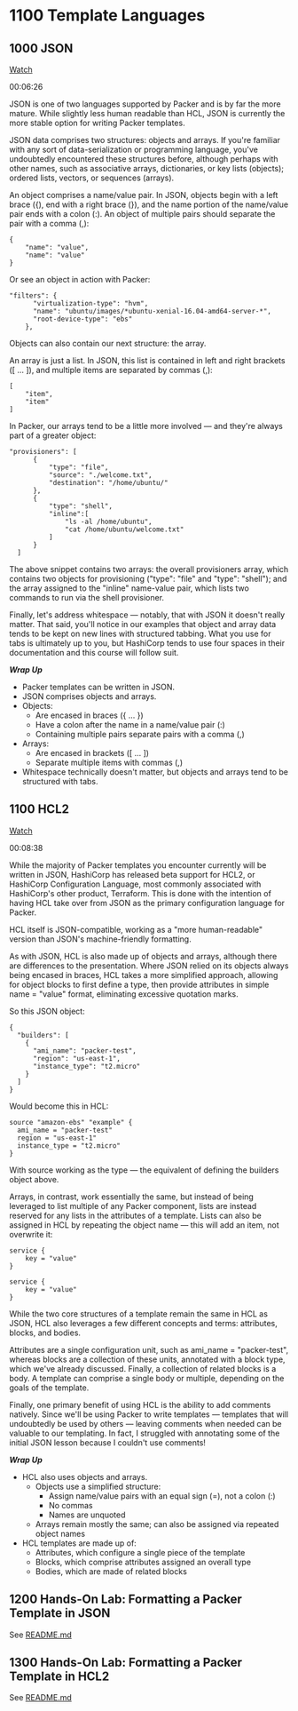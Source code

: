 # 1100 Template Languages

## 1000 JSON 
[Watch](https://linuxacademy.com/cp/courses/lesson/course/6825/lesson/1/module/612)

00:06:26

JSON is one of two languages supported by Packer and is by far the more mature. While slightly less human readable than HCL, JSON is currently the more stable option for writing Packer templates.

JSON data comprises two structures: objects and arrays. If you're familiar with any sort of data-serialization or programming language, you've undoubtedly encountered these structures before, although perhaps with other names, such as associative arrays, dictionaries, or key lists (objects); ordered lists, vectors, or sequences (arrays).

An object comprises a name/value pair. In JSON, objects begin with a left brace ({), end with a right brace (}), and the name portion of the name/value pair ends with a colon (:). An object of multiple pairs should separate the pair with a comma (,):

```
{
    "name": "value",
    "name": "value"
}
```

Or see an object in action with Packer:

```
"filters": {
      "virtualization-type": "hvm",
      "name": "ubuntu/images/*ubuntu-xenial-16.04-amd64-server-*",
      "root-device-type": "ebs"
    },
```

Objects can also contain our next structure: the array.

An array is just a list. In JSON, this list is contained in left and right brackets ([ ... ]), and multiple items are separated by commas (,):

```
[
    "item",
    "item"
]
```

In Packer, our arrays tend to be a little more involved — and they're always part of a greater object:

```
"provisioners": [
      {
          "type": "file",
          "source": "./welcome.txt",
          "destination": "/home/ubuntu/"
      },
      {
          "type": "shell",
          "inline":[
              "ls -al /home/ubuntu",
              "cat /home/ubuntu/welcome.txt"
          ]
      }
  ]
```

The above snippet contains two arrays: the overall provisioners array, which contains two objects for provisioning ("type": "file" and "type": "shell"); and the array assigned to the "inline" name-value pair, which lists two commands to run via the shell provisioner.

Finally, let's address whitespace — notably, that with JSON it doesn't really matter. That said, you'll notice in our examples that object and array data tends to be kept on new lines with structured tabbing. What you use for tabs is ultimately up to you, but HashiCorp tends to use four spaces in their documentation and this course will follow suit.

***Wrap Up***
- Packer templates can be written in JSON.
- JSON comprises objects and arrays.
- Objects:
  * Are encased in braces ({ ... })
  * Have a colon after the name in a name/value pair (:)
  * Containing multiple pairs separate pairs with a comma (,)
- Arrays:
  * Are encased in brackets ([ ... ])
  * Separate multiple items with commas (,)
- Whitespace technically doesn't matter, but objects and arrays tend to be structured with tabs.

## 1100 HCL2 
[Watch]()

00:08:38

While the majority of Packer templates you encounter currently will be written in JSON, HashiCorp has released beta support for HCL2, or HashiCorp Configuration Language, most commonly associated with HashiCorp's other product, Terraform. This is done with the intention of having HCL take over from JSON as the primary configuration language for Packer.

HCL itself is JSON-compatible, working as a "more human-readable" version than JSON's machine-friendly formatting.

As with JSON, HCL is also made up of objects and arrays, although there are differences to the presentation. Where JSON relied on its objects always being encased in braces, HCL takes a more simplified approach, allowing for object blocks to first define a type, then provide attributes in simple name = "value" format, eliminating excessive quotation marks.

So this JSON object:

```
{
  "builders": [
    {
      "ami_name": "packer-test",
      "region": "us-east-1",
      "instance_type": "t2.micro"
    }
  ]
}
```

Would become this in HCL:

```
source "amazon-ebs" "example" {
  ami_name = "packer-test"
  region = "us-east-1"
  instance_type = "t2.micro"
}
```

With source working as the type — the equivalent of defining the builders object above.

Arrays, in contrast, work essentially the same, but instead of being leveraged to list multiple of any Packer component, lists are instead reserved for any lists in the attributes of a template. Lists can also be assigned in HCL by repeating the object name — this will add an item, not overwrite it:

```
service {
    key = "value"
}

service {
    key = "value"
}
```

While the two core structures of a template remain the same in HCL as JSON, HCL also leverages a few different concepts and terms: attributes, blocks, and bodies.

Attributes are a single configuration unit, such as ami_name = "packer-test", whereas blocks are a collection of these units, annotated with a block type, which we've already discussed. Finally, a collection of related blocks is a body. A template can comprise a single body or multiple, depending on the goals of the template.

Finally, one primary benefit of using HCL is the ability to add comments natively. Since we'll be using Packer to write templates — templates that will undoubtedly be used by others — leaving comments when needed can be valuable to our templating. In fact, I struggled with annotating some of the initial JSON lesson because I couldn't use comments!

***Wrap Up***
- HCL also uses objects and arrays.
  * Objects use a simplified structure:
    - Assign name/value pairs with an equal sign (=), not a colon (:)
    - No commas
    - Names are unquoted
  * Arrays remain mostly the same; can also be assigned via repeated object names
- HCL templates are made up of:
  * Attributes, which configure a single piece of the template
  * Blocks, which comprise attributes assigned an overall type
  * Bodies, which are made of related blocks

## 1200 Hands-On Lab: Formatting a Packer Template in JSON 

See [README.md](./1200/README.md)

## 1300 Hands-On Lab: Formatting a Packer Template in HCL2 

See [README.md](./1300/README.md)
